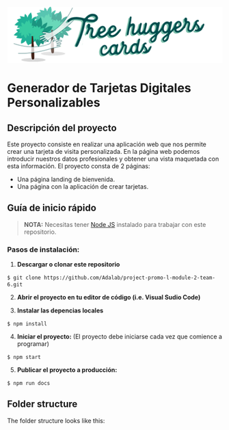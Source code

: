 ![](https://github.com/Adalab/project-promo-l-module-2-team-6/blob/master/src/images/logo-treehuggers.png)

# Generador de Tarjetas Digitales Personalizables

## Descripción del proyecto 

Este proyecto consiste en realizar una aplicación web que nos permite crear una tarjeta de visita personalizada. En la página web podemos introducir nuestros datos profesionales y obtener una vista maquetada con esta información. El proyecto consta de 2 páginas:
- Una página landing de bienvenida.
- Una página con la aplicación de crear tarjetas.

## Guía de inicio rápido 

> **NOTA:** Necesitas tener [Node JS](https://nodejs.org/) instalado para trabajar con este repositorio.

### Pasos de instalación: 

1. **Descargar o clonar este repositorio**  
```
$ git clone https://github.com/Adalab/project-promo-l-module-2-team-6.git
```
2. **Abrir el proyecto en tu editor de código (i.e. Visual Sudio Code)**

3. **Instalar las depencias locales**
```
$ npm install
```
4. **Iniciar el proyecto:** (El proyecto debe iniciarse cada vez que comience a programar)
```
$ npm start
```
5. **Publicar el proyecto a producción:**
```
$ npm run docs
```

## Folder structure

The folder structure looks like this:






